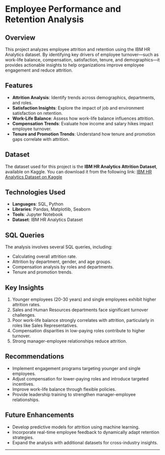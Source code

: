 # Employee Performance and Retention Analysis

## Overview
This project analyzes employee attrition and retention using the IBM HR Analytics dataset. By identifying key drivers of employee turnover—such as work-life balance, compensation, satisfaction, tenure, and demographics—it provides actionable insights to help organizations improve employee engagement and reduce attrition.

## Features
- **Attrition Analysis**: Identify trends across demographics, departments, and roles.
- **Satisfaction Insights**: Explore the impact of job and environment satisfaction on retention.
- **Work-Life Balance**: Assess how work-life balance influences attrition.
- **Compensation Trends**: Evaluate how income and salary hikes impact employee turnover.
- **Tenure and Promotion Trends**: Understand how tenure and promotion gaps correlate with attrition.

## Dataset
The dataset used for this project is the **IBM HR Analytics Attrition Dataset**, available on Kaggle. You can download it from the following link:
[IBM HR Analytics Dataset on Kaggle](https://www.kaggle.com/datasets/pavansubhasht/ibm-hr-analytics-attrition-dataset?resource=download)


## Technologies Used
- **Languages**: SQL, Python
- **Libraries**: Pandas, Matplotlib, Seaborn
- **Tools**: Jupyter Notebook
- **Dataset**: IBM HR Analytics Dataset

## SQL Queries
The analysis involves several SQL queries, including:
- Calculating overall attrition rate.
- Attrition by department, gender, and age groups.
- Compensation analysis by roles and departments.
- Tenure and promotion trends.

## Key Insights
1. Younger employees (20-30 years) and single employees exhibit higher attrition rates.
2. Sales and Human Resources departments face significant turnover challenges.
3. Poor work-life balance strongly correlates with attrition, particularly in roles like Sales Representatives.
4. Compensation disparities in low-paying roles contribute to higher turnover.
5. Strong manager-employee relationships reduce attrition.

## Recommendations
- Implement engagement programs targeting younger and single employees.
- Adjust compensation for lower-paying roles and introduce targeted incentives.
- Improve work-life balance through flexible policies.
- Provide leadership training to strengthen manager-employee relationships.

## Future Enhancements
- Develop predictive models for attrition using machine learning.
- Incorporate real-time employee feedback to dynamically adapt retention strategies.
- Expand the analysis with additional datasets for cross-industry insights.

---
